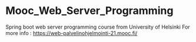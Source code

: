 # Mooc_Web_Server_Programming
Spring boot web server programming course from University of Helsinki
For more info : https://web-palvelinohjelmointi-21.mooc.fi/
